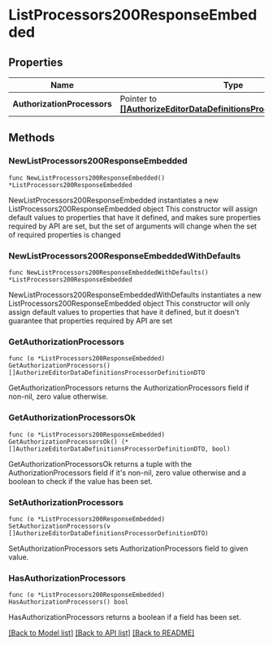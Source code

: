 # ListProcessors200ResponseEmbedded

## Properties

Name | Type | Description | Notes
------------ | ------------- | ------------- | -------------
**AuthorizationProcessors** | Pointer to [**[]AuthorizeEditorDataDefinitionsProcessorDefinitionDTO**](AuthorizeEditorDataDefinitionsProcessorDefinitionDTO.md) |  | [optional] 

## Methods

### NewListProcessors200ResponseEmbedded

`func NewListProcessors200ResponseEmbedded() *ListProcessors200ResponseEmbedded`

NewListProcessors200ResponseEmbedded instantiates a new ListProcessors200ResponseEmbedded object
This constructor will assign default values to properties that have it defined,
and makes sure properties required by API are set, but the set of arguments
will change when the set of required properties is changed

### NewListProcessors200ResponseEmbeddedWithDefaults

`func NewListProcessors200ResponseEmbeddedWithDefaults() *ListProcessors200ResponseEmbedded`

NewListProcessors200ResponseEmbeddedWithDefaults instantiates a new ListProcessors200ResponseEmbedded object
This constructor will only assign default values to properties that have it defined,
but it doesn't guarantee that properties required by API are set

### GetAuthorizationProcessors

`func (o *ListProcessors200ResponseEmbedded) GetAuthorizationProcessors() []AuthorizeEditorDataDefinitionsProcessorDefinitionDTO`

GetAuthorizationProcessors returns the AuthorizationProcessors field if non-nil, zero value otherwise.

### GetAuthorizationProcessorsOk

`func (o *ListProcessors200ResponseEmbedded) GetAuthorizationProcessorsOk() (*[]AuthorizeEditorDataDefinitionsProcessorDefinitionDTO, bool)`

GetAuthorizationProcessorsOk returns a tuple with the AuthorizationProcessors field if it's non-nil, zero value otherwise
and a boolean to check if the value has been set.

### SetAuthorizationProcessors

`func (o *ListProcessors200ResponseEmbedded) SetAuthorizationProcessors(v []AuthorizeEditorDataDefinitionsProcessorDefinitionDTO)`

SetAuthorizationProcessors sets AuthorizationProcessors field to given value.

### HasAuthorizationProcessors

`func (o *ListProcessors200ResponseEmbedded) HasAuthorizationProcessors() bool`

HasAuthorizationProcessors returns a boolean if a field has been set.


[[Back to Model list]](../README.md#documentation-for-models) [[Back to API list]](../README.md#documentation-for-api-endpoints) [[Back to README]](../README.md)


